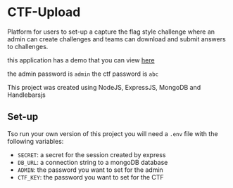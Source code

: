 # CTF-Upload

Platform for users to set-up a capture the flag style challenge where an admin can create challenges and teams can download and submit answers to challenges.

this application has a demo that you can view <a href="https://ctf-upload.herokuapp.com" target="_blank">here</a>

the admin password is `admin`
the ctf password is `abc`

This project was created using NodeJS, ExpressJS, MongoDB and Handlebarsjs

## Set-up
Tso run your own version of this project you will need a `.env` file with the following variables:

* `SECRET`: a secret for the session created by express
* `DB_URL`: a connection string to a mongoDB database
* `ADMIN`: the password you want to set for the admin
* `CTF_KEY`: the password you want to set for the CTF